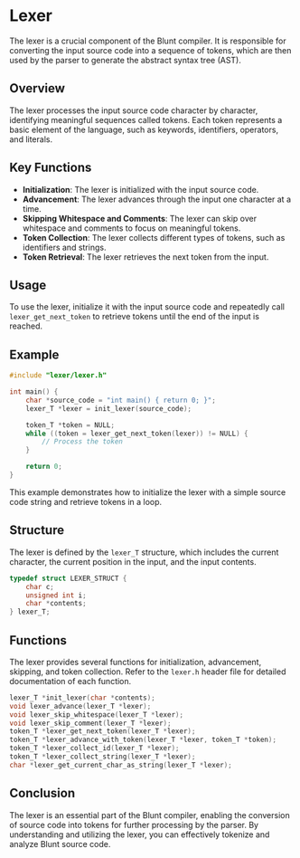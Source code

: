 # Lexer

The lexer is a crucial component of the Blunt compiler. It is responsible for converting the input source code into a sequence of tokens, which are then used by the parser to generate the abstract syntax tree (AST).

## Overview

The lexer processes the input source code character by character, identifying meaningful sequences called tokens. Each token represents a basic element of the language, such as keywords, identifiers, operators, and literals.

## Key Functions

- **Initialization**: The lexer is initialized with the input source code.
- **Advancement**: The lexer advances through the input one character at a time.
- **Skipping Whitespace and Comments**: The lexer can skip over whitespace and comments to focus on meaningful tokens.
- **Token Collection**: The lexer collects different types of tokens, such as identifiers and strings.
- **Token Retrieval**: The lexer retrieves the next token from the input.

## Usage

To use the lexer, initialize it with the input source code and repeatedly call `lexer_get_next_token` to retrieve tokens until the end of the input is reached.

## Example

```c
#include "lexer/lexer.h"

int main() {
    char *source_code = "int main() { return 0; }";
    lexer_T *lexer = init_lexer(source_code);

    token_T *token = NULL;
    while ((token = lexer_get_next_token(lexer)) != NULL) {
        // Process the token
    }

    return 0;
}
```

This example demonstrates how to initialize the lexer with a simple source code string and retrieve tokens in a loop.

## Structure

The lexer is defined by the `lexer_T` structure, which includes the current character, the current position in the input, and the input contents.

```c
typedef struct LEXER_STRUCT {
    char c;
    unsigned int i;
    char *contents;
} lexer_T;
```

## Functions

The lexer provides several functions for initialization, advancement, skipping, and token collection. Refer to the `lexer.h` header file for detailed documentation of each function.

```c
lexer_T *init_lexer(char *contents);
void lexer_advance(lexer_T *lexer);
void lexer_skip_whitespace(lexer_T *lexer);
void lexer_skip_comment(lexer_T *lexer);
token_T *lexer_get_next_token(lexer_T *lexer);
token_T *lexer_advance_with_token(lexer_T *lexer, token_T *token);
token_T *lexer_collect_id(lexer_T *lexer);
token_T *lexer_collect_string(lexer_T *lexer);
char *lexer_get_current_char_as_string(lexer_T *lexer);
```

## Conclusion

The lexer is an essential part of the Blunt compiler, enabling the conversion of source code into tokens for further processing by the parser. By understanding and utilizing the lexer, you can effectively tokenize and analyze Blunt source code.
